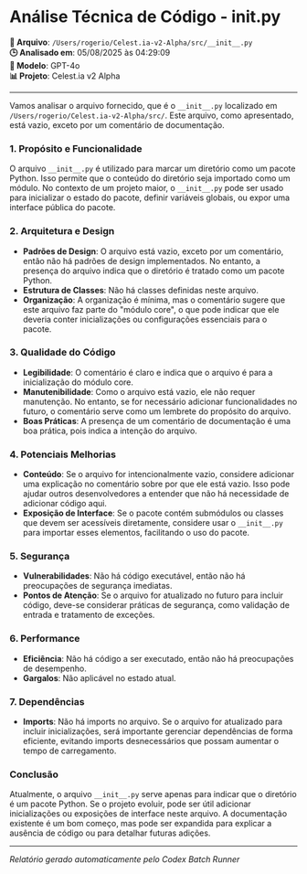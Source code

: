 # Análise Técnica de Código - __init__.py

**📁 Arquivo**: `/Users/rogerio/Celest.ia-v2-Alpha/src/__init__.py`  
**🕒 Analisado em**: 05/08/2025 às 04:29:09  
**🤖 Modelo**: GPT-4o  
**📊 Projeto**: Celest.ia v2 Alpha  

---

Vamos analisar o arquivo fornecido, que é o `__init__.py` localizado em `/Users/rogerio/Celest.ia-v2-Alpha/src/`. Este arquivo, como apresentado, está vazio, exceto por um comentário de documentação.

### 1. Propósito e Funcionalidade
O arquivo `__init__.py` é utilizado para marcar um diretório como um pacote Python. Isso permite que o conteúdo do diretório seja importado como um módulo. No contexto de um projeto maior, o `__init__.py` pode ser usado para inicializar o estado do pacote, definir variáveis globais, ou expor uma interface pública do pacote.

### 2. Arquitetura e Design
- **Padrões de Design**: O arquivo está vazio, exceto por um comentário, então não há padrões de design implementados. No entanto, a presença do arquivo indica que o diretório é tratado como um pacote Python.
- **Estrutura de Classes**: Não há classes definidas neste arquivo.
- **Organização**: A organização é mínima, mas o comentário sugere que este arquivo faz parte do "módulo core", o que pode indicar que ele deveria conter inicializações ou configurações essenciais para o pacote.

### 3. Qualidade do Código
- **Legibilidade**: O comentário é claro e indica que o arquivo é para a inicialização do módulo core.
- **Manutenibilidade**: Como o arquivo está vazio, ele não requer manutenção. No entanto, se for necessário adicionar funcionalidades no futuro, o comentário serve como um lembrete do propósito do arquivo.
- **Boas Práticas**: A presença de um comentário de documentação é uma boa prática, pois indica a intenção do arquivo.

### 4. Potenciais Melhorias
- **Conteúdo**: Se o arquivo for intencionalmente vazio, considere adicionar uma explicação no comentário sobre por que ele está vazio. Isso pode ajudar outros desenvolvedores a entender que não há necessidade de adicionar código aqui.
- **Exposição de Interface**: Se o pacote contém submódulos ou classes que devem ser acessíveis diretamente, considere usar o `__init__.py` para importar esses elementos, facilitando o uso do pacote.

### 5. Segurança
- **Vulnerabilidades**: Não há código executável, então não há preocupações de segurança imediatas.
- **Pontos de Atenção**: Se o arquivo for atualizado no futuro para incluir código, deve-se considerar práticas de segurança, como validação de entrada e tratamento de exceções.

### 6. Performance
- **Eficiência**: Não há código a ser executado, então não há preocupações de desempenho.
- **Gargalos**: Não aplicável no estado atual.

### 7. Dependências
- **Imports**: Não há imports no arquivo. Se o arquivo for atualizado para incluir inicializações, será importante gerenciar dependências de forma eficiente, evitando imports desnecessários que possam aumentar o tempo de carregamento.

### Conclusão
Atualmente, o arquivo `__init__.py` serve apenas para indicar que o diretório é um pacote Python. Se o projeto evoluir, pode ser útil adicionar inicializações ou exposições de interface neste arquivo. A documentação existente é um bom começo, mas pode ser expandida para explicar a ausência de código ou para detalhar futuras adições.

---

*Relatório gerado automaticamente pelo Codex Batch Runner*
